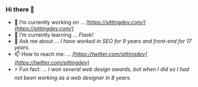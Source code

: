 ### Hi there 👋

- 🔭 I’m currently working on ... *[https://sittingdev.com/](https://sittingdev.com/)*
- 🌱 I’m currently learning ... *Flask!*
- 💬 Ask me about ... *I have worked in SEO for 9 years and front-end for 17 years.*
- 📫 How to reach me: ... *[https://twitter.com/sittingdev](https://twitter.com/sittingdev)*
- ⚡ Fun fact: ... *I won several web design awards, but when I did so I had not been working as a web designer in 8 years.*

<!--
**SittingDev/sittingdev** is a ✨ _special_ ✨ repository because its `README.md` (this file) appears on your GitHub profile.

Here are some ideas to get you started:

- 🔭 I’m currently working on ...
- 🌱 I’m currently learning ...
- 👯 I’m looking to collaborate on ...
- 🤔 I’m looking for help with ...
- 💬 Ask me about ...
- 📫 How to reach me: ...
- 😄 Pronouns: ...
- ⚡ Fun fact: ...
-->
